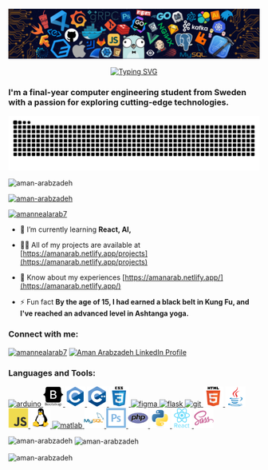 [![MasterHead](https://github.com/AMAN-ARABZADEH/Assets/blob/main/Banner.png)](https://github.com/AMAN-ARABZADEH)
<p align="center">
    <a href="https://git.io/typing-svg">
        <img src="https://readme-typing-svg.demolab.com?font=Fira+Code&weight=500&pause=1000&color=30A7DC&random=false&width=435&lines=Hi+%F0%9F%91%8B%2C+I'm+Aman" alt="Typing SVG" />
    </a>
</p>
 

<h3 align="left" >I'm a final-year computer engineering student from Sweden with a passion for exploring cutting-edge technologies.</h3>


![snake svg](https://github.com/AMAN-ARABZADEH/AMAN-ARABZADEH/blob/output/github-contribution-grid-snake.svg)

<p align="left"> <img src="https://komarev.com/ghpvc/?username=aman-arabzadeh&label=Profile%20views&color=0e75b6&style=flat" alt="aman-arabzadeh" /> </p>

<p align="left"> <a href="https://github.com/ryo-ma/github-profile-trophy"><img src="https://github-profile-trophy.vercel.app/?username=aman-arabzadeh" alt="aman-arabzadeh" /></a> </p>

<p align="left"> <a href="https://twitter.com/amannealarab7" target="blank"><img src="https://img.shields.io/twitter/follow/amannealarab7?logo=twitter&style=for-the-badge" alt="amannealarab7" /></a> </p>

- 🌱 I’m currently learning **React, AI,**

- 👨‍💻 All of my projects are available at [https://amanarab.netlify.app/projects](https://amanarab.netlify.app/projects)

- 📄 Know about my experiences [https://amanarab.netlify.app/](https://amanarab.netlify.app/)

- ⚡ Fun fact **By the age of 15, I had earned a black belt in Kung Fu, and I've reached an advanced level in Ashtanga yoga.**

<h3 align="left">Connect with me:</h3>
<p align="left">
<a href="https://twitter.com/amannealarab7" target="blank"><img align="center" src="https://raw.githubusercontent.com/rahuldkjain/github-profile-readme-generator/master/src/images/icons/Social/twitter.svg" alt="amannealarab7" height="30" width="40" /></a>
<a href="https://www.linkedin.com/in/aman-arabzadeh-8a085513a/" target="blank"><img align="center" src="https://raw.githubusercontent.com/rahuldkjain/github-profile-readme-generator/master/src/images/icons/Social/linked-in-alt.svg" alt="Aman Arabzadeh LinkedIn Profile" height="30" width="40" /></a>

</p>


<h3 align="left">Languages and Tools:</h3>
<p align="left"> <a href="https://www.arduino.cc/" target="_blank" rel="noreferrer"> <img src="https://cdn.worldvectorlogo.com/logos/arduino-1.svg" alt="arduino" width="40" height="40"/> </a> <a href="https://getbootstrap.com" target="_blank" rel="noreferrer"> <img src="https://raw.githubusercontent.com/devicons/devicon/master/icons/bootstrap/bootstrap-plain-wordmark.svg" alt="bootstrap" width="40" height="40"/> </a> <a href="https://www.cprogramming.com/" target="_blank" rel="noreferrer"> <img src="https://raw.githubusercontent.com/devicons/devicon/master/icons/c/c-original.svg" alt="c" width="40" height="40"/> </a> <a href="https://www.w3schools.com/cpp/" target="_blank" rel="noreferrer"> <img src="https://raw.githubusercontent.com/devicons/devicon/master/icons/cplusplus/cplusplus-original.svg" alt="cplusplus" width="40" height="40"/> </a> <a href="https://www.w3schools.com/css/" target="_blank" rel="noreferrer"> <img src="https://raw.githubusercontent.com/devicons/devicon/master/icons/css3/css3-original-wordmark.svg" alt="css3" width="40" height="40"/> </a> <a href="https://www.figma.com/" target="_blank" rel="noreferrer"> <img src="https://www.vectorlogo.zone/logos/figma/figma-icon.svg" alt="figma" width="40" height="40"/> </a> <a href="https://flask.palletsprojects.com/" target="_blank" rel="noreferrer"> <img src="https://www.vectorlogo.zone/logos/pocoo_flask/pocoo_flask-icon.svg" alt="flask" width="40" height="40"/> </a> <a href="https://git-scm.com/" target="_blank" rel="noreferrer"> <img src="https://www.vectorlogo.zone/logos/git-scm/git-scm-icon.svg" alt="git" width="40" height="40"/> </a> <a href="https://www.w3.org/html/" target="_blank" rel="noreferrer"> <img src="https://raw.githubusercontent.com/devicons/devicon/master/icons/html5/html5-original-wordmark.svg" alt="html5" width="40" height="40"/> </a> <a href="https://www.java.com" target="_blank" rel="noreferrer"> <img src="https://raw.githubusercontent.com/devicons/devicon/master/icons/java/java-original.svg" alt="java" width="40" height="40"/> </a> <a href="https://developer.mozilla.org/en-US/docs/Web/JavaScript" target="_blank" rel="noreferrer"> <img src="https://raw.githubusercontent.com/devicons/devicon/master/icons/javascript/javascript-original.svg" alt="javascript" width="40" height="40"/> </a> <a href="https://www.linux.org/" target="_blank" rel="noreferrer"> <img src="https://raw.githubusercontent.com/devicons/devicon/master/icons/linux/linux-original.svg" alt="linux" width="40" height="40"/> </a> <a href="https://www.mathworks.com/" target="_blank" rel="noreferrer"> <img src="https://upload.wikimedia.org/wikipedia/commons/2/21/Matlab_Logo.png" alt="matlab" width="40" height="40"/> </a> <a href="https://www.mysql.com/" target="_blank" rel="noreferrer"> <img src="https://raw.githubusercontent.com/devicons/devicon/master/icons/mysql/mysql-original-wordmark.svg" alt="mysql" width="40" height="40"/> </a> <a href="https://www.photoshop.com/en" target="_blank" rel="noreferrer"> <img src="https://raw.githubusercontent.com/devicons/devicon/master/icons/photoshop/photoshop-line.svg" alt="photoshop" width="40" height="40"/> </a> <a href="https://www.php.net" target="_blank" rel="noreferrer"> <img src="https://raw.githubusercontent.com/devicons/devicon/master/icons/php/php-original.svg" alt="php" width="40" height="40"/> </a> <a href="https://www.python.org" target="_blank" rel="noreferrer"> <img src="https://raw.githubusercontent.com/devicons/devicon/master/icons/python/python-original.svg" alt="python" width="40" height="40"/> </a> <a href="https://reactjs.org/" target="_blank" rel="noreferrer"> <img src="https://raw.githubusercontent.com/devicons/devicon/master/icons/react/react-original-wordmark.svg" alt="react" width="40" height="40"/> </a> <a href="https://sass-lang.com" target="_blank" rel="noreferrer"> <img src="https://raw.githubusercontent.com/devicons/devicon/master/icons/sass/sass-original.svg" alt="sass" width="40" height="40"/> </a> </p>

<p><img align="left" src="https://github-readme-stats.vercel.app/api/top-langs?username=aman-arabzadeh&show_icons=true&locale=en&layout=compact" alt="aman-arabzadeh" /></p>

<p>&nbsp;<img align="center" src="https://github-readme-stats.vercel.app/api?username=aman-arabzadeh&show_icons=true&locale=en" alt="aman-arabzadeh" /></p>

<p><img align="center" src="https://github-readme-streak-stats.herokuapp.com/?user=aman-arabzadeh&" alt="aman-arabzadeh" /></p>
